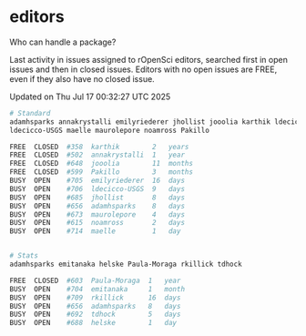 # editors

Who can handle a package?

Last activity in issues assigned to rOpenSci editors, searched first in open
issues and then in closed issues. Editors with no open issues are FREE, even if
they also have no closed issue.


Updated on Thu Jul 17 00:32:27 UTC 2025

```bash
# Standard
adamhsparks annakrystalli emilyriederer jhollist jooolia karthik ldecicco
ldecicco-USGS maelle maurolepore noamross Pakillo

FREE  CLOSED  #358  karthik        2   years
FREE  CLOSED  #502  annakrystalli  1   year
FREE  CLOSED  #648  jooolia        11  months
FREE  CLOSED  #599  Pakillo        3   months
BUSY  OPEN    #705  emilyriederer  16  days
BUSY  OPEN    #706  ldecicco-USGS  9   days
BUSY  OPEN    #685  jhollist       8   days
BUSY  OPEN    #656  adamhsparks    8   days
BUSY  OPEN    #673  maurolepore    4   days
BUSY  OPEN    #615  noamross       2   days
BUSY  OPEN    #714  maelle         1   day


# Stats
adamhsparks emitanaka helske Paula-Moraga rkillick tdhock

FREE  CLOSED  #603  Paula-Moraga  1   year
BUSY  OPEN    #704  emitanaka     1   month
BUSY  OPEN    #709  rkillick      16  days
BUSY  OPEN    #656  adamhsparks   8   days
BUSY  OPEN    #692  tdhock        5   days
BUSY  OPEN    #688  helske        1   day
```
